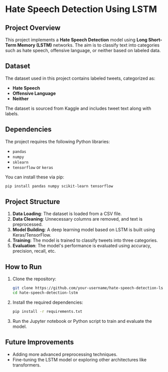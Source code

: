 # Hate Speech Detection Using LSTM

## Project Overview

This project implements a **Hate Speech Detection** model using **Long Short-Term Memory (LSTM)** networks. The aim is to classify text into categories such as hate speech, offensive language, or neither based on labeled data.

## Dataset

The dataset used in this project contains labeled tweets, categorized as:
- **Hate Speech**
- **Offensive Language**
- **Neither**

The dataset is sourced from Kaggle and includes tweet text along with labels.

## Dependencies

The project requires the following Python libraries:
- `pandas`
- `numpy`
- `sklearn`
- `tensorflow` or `keras`

You can install these via pip:

```bash
pip install pandas numpy scikit-learn tensorflow
```

## Project Structure

1. **Data Loading**: The dataset is loaded from a CSV file.
2. **Data Cleaning**: Unnecessary columns are removed, and text is preprocessed.
3. **Model Building**: A deep learning model based on LSTM is built using Keras/TensorFlow.
4. **Training**: The model is trained to classify tweets into three categories.
5. **Evaluation**: The model's performance is evaluated using accuracy, precision, recall, etc.

## How to Run

1. Clone the repository:
   ```bash
   git clone https://github.com/your-username/hate-speech-detection-lstm.git
   cd hate-speech-detection-lstm
   ```

2. Install the required dependencies:
   ```bash
   pip install -r requirements.txt
   ```

3. Run the Jupyter notebook or Python script to train and evaluate the model.

## Future Improvements

- Adding more advanced preprocessing techniques.
- Fine-tuning the LSTM model or exploring other architectures like transformers.
